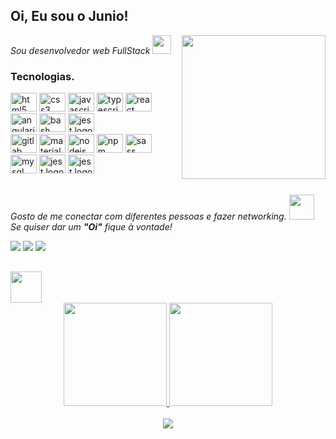 <h2>Oi,  Eu sou o Junio! </h2>
<img align='right' src="https://media.giphy.com/media/M9gbBd9nbDrOTu1Mqx/giphy.gif" width="230">

<p><em>Sou desenvolvedor web FullStack <img src="https://media.giphy.com/media/WUlplcMpOCEmTGBtBW/giphy.gif" width="30"></p></em>
 

### Tecnologias.
<div align="left">
  <img src="https://cdn.jsdelivr.net/gh/devicons/devicon/icons/html5/html5-original.svg" height="30" width="42" alt="html5 logo"  />
  <img src="https://cdn.jsdelivr.net/gh/devicons/devicon/icons/css3/css3-original.svg" height="30" width="42" alt="css3 logo"  />
  <img src="https://cdn.jsdelivr.net/gh/devicons/devicon/icons/javascript/javascript-original.svg" height="30" width="42" alt="javascript logo"  />
  <img src="https://cdn.jsdelivr.net/gh/devicons/devicon/icons/typescript/typescript-plain.svg" height="30" width="42" alt="typescript logo"  />
  <img src="https://cdn.jsdelivr.net/gh/devicons/devicon/icons/react/react-original.svg" height="30" width="42" alt="react logo"  />
  <img src="https://cdn.jsdelivr.net/gh/devicons/devicon/icons/angularjs/angularjs-original.svg" height="30" width="42" alt="angularjs logo"  />
  <img src="https://cdn.jsdelivr.net/gh/devicons/devicon/icons/bash/bash-original.svg" height="30" width="42" alt="bash logo"  />
  <img src="https://cdn.jsdelivr.net/gh/devicons/devicon/icons/flask/flask-original-wordmark.svg" height="30" width="42" alt="jest logo"  />
  </br>
  <img src="https://cdn.jsdelivr.net/gh/devicons/devicon/icons/gitlab/gitlab-original.svg" height="30" width="42" alt="gitlab logo"  />
  <img src="https://cdn.jsdelivr.net/gh/devicons/devicon/icons/materialui/materialui-original.svg" height="30" width="42" alt="materialui logo"  />
  <img src="https://cdn.jsdelivr.net/gh/devicons/devicon/icons/nodejs/nodejs-original.svg" height="30" width="42" alt="nodejs logo"  />
  <img src="https://cdn.jsdelivr.net/gh/devicons/devicon/icons/npm/npm-original-wordmark.svg" height="30" width="42" alt="npm logo"  />
  <img src="https://cdn.jsdelivr.net/gh/devicons/devicon/icons/sass/sass-original.svg" height="30" width="42" alt="sass logo"  />
  <img src="https://cdn.jsdelivr.net/gh/devicons/devicon/icons/mysql/mysql-original.svg" height="30" width="42" alt="mysql logo"  />
  <img src="https://cdn.jsdelivr.net/gh/devicons/devicon/icons/jest/jest-plain.svg" height="30" width="42" alt="jest logo"  />
  <img src="https://cdn.jsdelivr.net/gh/devicons/devicon/icons/python/python-original.svg" height="30" width="42" alt="jest logo"  />
</div>
<br/>


 <em>Gosto de me conectar com diferentes pessoas e fazer networking. <img src="https://media.giphy.com/media/LnQjpWaON8nhr21vNW/giphy.gif" width="40">
</br>Se quiser dar um  <b>"Oi"</b> fique à vontade!</b></em> 
<div> 
    <a href="https://api.whatsapp.com/send?phone=5531975416661" target="_blank"><img heigth="190px" src="https://img.shields.io/badge/WhatsApp-25D366?style=for-the-badge&logo=whatsapp&logoColor=white" /></a> 
  <a href = "mailto:juniorjob21@gmail.com"><img src="https://img.shields.io/badge/-Gmail-%23333?style=for-the-badge&logo=gmail&logoColor=white" target="_blank"></a>
  <a href="https://www.linkedin.com/in/junio-batista-da-silva-3bb894158/" target="_blank"><img src="https://img.shields.io/badge/-LinkedIn-%230077B5?style=for-the-badge&logo=linkedin&logoColor=white" target="_blank"></a> 

##

<img src="https://media.giphy.com/media/VgCDAzcKvsR6OM0uWg/giphy.gif" width="50">   

<div align="center">
  <a href="https://github.com/JunioBatista">
  <img height="165em"  src="https://github-readme-stats.vercel.app/api?username=JunioBatista&show_icons=true&theme=radical&include_all_commits=true&count_private=true"/>
  <img height="165em" src="https://github-readme-stats.vercel.app/api/top-langs/?username=JunioBatista&layout=compact&langs_count=7&theme=radical"/>
    </div>
 </br>

 <div align="center">
  <img src="https://profile-counter.glitch.me/JunioBatista/count.svg?"  />
</div>


